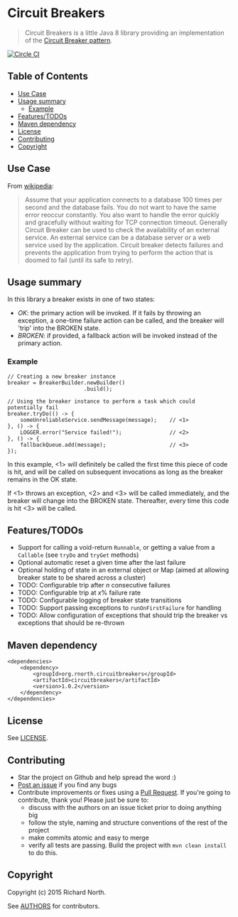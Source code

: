 # Circuit Breakers

> Circuit Breakers is a little Java 8 library providing an implementation of the [Circuit Breaker pattern](http://martinfowler.com/bliki/CircuitBreaker.html).

[![Circle CI](https://circleci.com/gh/rnorth/circuitbreakers.svg?style=svg)](https://circleci.com/gh/rnorth/circuitbreakers)

## Table of Contents

<!-- MarkdownTOC autolink=true bracket=round depth=3 -->

- [Use Case](#use-case)
- [Usage summary](#usage-summary)
    - [Example](#example)
- [Features/TODOs](#featurestodos)
- [Maven dependency](#maven-dependency)
- [License](#license)
- [Contributing](#contributing)
- [Copyright](#copyright)

<!-- /MarkdownTOC -->


## Use Case

From [wikipedia](https://en.wikipedia.org/wiki/Circuit_breaker_design_pattern):

> Assume that your application connects to a database 100 times per second and the database fails. You do not want to have the same error reoccur constantly. You also want to handle the error quickly and gracefully without waiting for TCP connection timeout.
> Generally Circuit Breaker can be used to check the availability of an external service. An external service can be a database server or a web service used by the application.
> Circuit breaker detects failures and prevents the application from trying to perform the action that is doomed to fail (until its safe to retry).

## Usage summary

In this library a breaker exists in one of two states:

* *OK*: the primary action will be invoked. If it fails by throwing an exception, a one-time failure
  action can be called, and the breaker will 'trip' into the BROKEN state.
* *BROKEN*: if provided, a fallback action will be invoked instead of the primary action.

### Example

    // Creating a new breaker instance
    breaker = BreakerBuilder.newBuilder()
                            .build();

    // Using the breaker instance to perform a task which could potentially fail
    breaker.tryDo(() -> {
        someUnreliableService.sendMessage(message);    // <1>
    }, () -> {
        LOGGER.error("Service failed!");               // <2>
    }, () -> {
        fallbackQueue.add(message);                    // <3>
    });

In this example, <1> will definitely be called the first time this piece of code is hit, and will
be called on subsequent invocations as long as the breaker remains in the OK state.

If <1> throws an exception, <2> and <3> will be called immediately, and the breaker will change into
the BROKEN state. Thereafter, every time this code is hit <3> will be called.

## Features/TODOs

* Support for calling a void-return `Runnable`, or getting a value from a `Callable` (see `tryDo` and `tryGet` methods)
* Optional automatic reset a given time after the last failure
* Optional holding of state in an external object or Map (aimed at allowing breaker state to be shared across a cluster)
* TODO: Configurable trip after _n_ consecutive failures
* TODO: Configurable trip at _x_% failure rate
* TODO: Configurable logging of breaker state transitions
* TODO: Support passing exceptions to `runOnFirstFailure` for handling
* TODO: Allow configuration of exceptions that should trip the breaker vs exceptions that should be re-thrown

## Maven dependency

    <dependencies>
        <dependency>
            <groupId>org.rnorth.circuitbreakers</groupId>
            <artifactId>circuitbreakers</artifactId>
            <version>1.0.2</version>
        </dependency>
    </dependencies>

## License

See [LICENSE](LICENSE).

## Contributing

* Star the project on Github and help spread the word :)
* [Post an issue](https://github.com/rnorth/circuitbreakers/issues) if you find any bugs
* Contribute improvements or fixes using a [Pull Request](https://github.com/rnorth/circuitbreakers/pulls). If you're going to contribute, thank you! Please just be sure to:
	* discuss with the authors on an issue ticket prior to doing anything big
	* follow the style, naming and structure conventions of the rest of the project
	* make commits atomic and easy to merge
	* verify all tests are passing. Build the project with `mvn clean install` to do this.

## Copyright

Copyright (c) 2015 Richard North.

See [AUTHORS](AUTHORS) for contributors.
